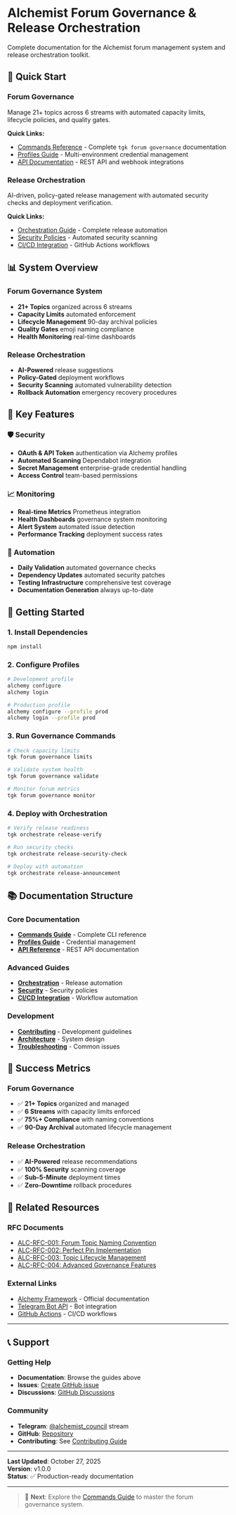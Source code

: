 # Alchemist Forum Governance & Release Orchestration

Complete documentation for the Alchemist forum management system and release orchestration toolkit.

## 🚀 Quick Start

### Forum Governance
Manage 21+ topics across 6 streams with automated capacity limits, lifecycle policies, and quality gates.

**Quick Links:**
- [Commands Reference](./commands.md) - Complete `tgk forum governance` documentation
- [Profiles Guide](./profiles.md) - Multi-environment credential management
- [API Documentation](./api.md) - REST API and webhook integrations

### Release Orchestration
AI-driven, policy-gated release management with automated security checks and deployment verification.

**Quick Links:**
- [Orchestration Guide](./orchestration.md) - Complete release automation
- [Security Policies](./security.md) - Automated security scanning
- [CI/CD Integration](./cicd.md) - GitHub Actions workflows

## 📊 System Overview

### Forum Governance System
- **21+ Topics** organized across 6 streams
- **Capacity Limits** automated enforcement
- **Lifecycle Management** 90-day archival policies
- **Quality Gates** emoji naming compliance
- **Health Monitoring** real-time dashboards

### Release Orchestration
- **AI-Powered** release suggestions
- **Policy-Gated** deployment workflows
- **Security Scanning** automated vulnerability detection
- **Rollback Automation** emergency recovery procedures

## 🎯 Key Features

### 🛡️ Security
- **OAuth & API Token** authentication via Alchemy profiles
- **Automated Scanning** Dependabot integration
- **Secret Management** enterprise-grade credential handling
- **Access Control** team-based permissions

### 📈 Monitoring
- **Real-time Metrics** Prometheus integration
- **Health Dashboards** governance system monitoring
- **Alert System** automated issue detection
- **Performance Tracking** deployment success rates

### 🔧 Automation
- **Daily Validation** automated governance checks
- **Dependency Updates** automated security patches
- **Testing Infrastructure** comprehensive test coverage
- **Documentation Generation** always up-to-date

## 🚀 Getting Started

### 1. Install Dependencies
```bash
npm install
```

### 2. Configure Profiles
```bash
# Development profile
alchemy configure
alchemy login

# Production profile
alchemy configure --profile prod
alchemy login --profile prod
```

### 3. Run Governance Commands
```bash
# Check capacity limits
tgk forum governance limits

# Validate system health
tgk forum governance validate

# Monitor forum metrics
tgk forum governance monitor
```

### 4. Deploy with Orchestration
```bash
# Verify release readiness
tgk orchestrate release-verify

# Run security checks
tgk orchestrate release-security-check

# Deploy with automation
tgk orchestrate release-announcement
```

## 📚 Documentation Structure

### Core Documentation
- **[Commands Guide](./commands.md)** - Complete CLI reference
- **[Profiles Guide](./profiles.md)** - Credential management
- **[API Reference](./api.md)** - REST API documentation

### Advanced Guides
- **[Orchestration](./orchestration.md)** - Release automation
- **[Security](./security.md)** - Security policies
- **[CI/CD Integration](./cicd.md)** - Workflow automation

### Development
- **[Contributing](./contributing.md)** - Development guidelines
- **[Architecture](./architecture.md)** - System design
- **[Troubleshooting](./troubleshooting.md)** - Common issues

## 🎯 Success Metrics

### Forum Governance
- ✅ **21+ Topics** organized and managed
- ✅ **6 Streams** with capacity limits enforced
- ✅ **75%+ Compliance** with naming conventions
- ✅ **90-Day Archival** automated lifecycle management

### Release Orchestration
- ✅ **AI-Powered** release recommendations
- ✅ **100% Security** scanning coverage
- ✅ **Sub-5-Minute** deployment times
- ✅ **Zero-Downtime** rollback procedures

## 🔗 Related Resources

### RFC Documents
- [ALC-RFC-001: Forum Topic Naming Convention](../rfcs/ALC-RFC-001-forum-naming.md)
- [ALC-RFC-002: Perfect Pin Implementation](../rfcs/ALC-RFC-002-perfect-pins.md)
- [ALC-RFC-003: Topic Lifecycle Management](../rfcs/ALC-RFC-003-lifecycle.md)
- [ALC-RFC-004: Advanced Governance Features](../rfcs/ALC-RFC-004-advanced-governance.md)

### External Links
- [Alchemy Framework](https://alchemy.run) - Official documentation
- [Telegram Bot API](https://core.telegram.org/bots/api) - Bot integration
- [GitHub Actions](https://github.com/features/actions) - CI/CD workflows

---

## 📞 Support

### Getting Help
- **Documentation**: Browse the guides above
- **Issues**: [Create GitHub issue](https://github.com/brendadeeznuts1111/alchmenyrun/issues)
- **Discussions**: [GitHub Discussions](https://github.com/brendadeeznuts1111/alchmenyrun/discussions)

### Community
- **Telegram**: [@alchemist_council](https://t.me/alchemist_council) stream
- **GitHub**: [Repository](https://github.com/brendadeeznuts1111/alchmenyrun)
- **Contributing**: See [Contributing Guide](./contributing.md)

---

**Last Updated**: October 27, 2025  
**Version**: v1.0.0  
**Status**: ✅ Production-ready documentation

---

> 🚀 **Next**: Explore the [Commands Guide](./commands.md) to master the forum governance system.
